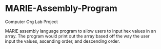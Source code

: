 # MARIE-Assembly-Program
Computer Org Lab Project

MARIE assembly language program to allow users to input hex values in an array. The program would print out the array based off the way the user input the values, ascending order, and descending order.
